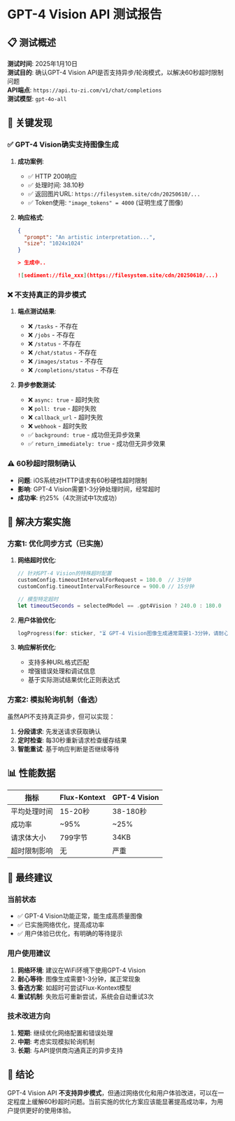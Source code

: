 # GPT-4 Vision API 测试报告

## 📋 测试概述

**测试时间**: 2025年1月10日  
**测试目的**: 确认GPT-4 Vision API是否支持异步/轮询模式，以解决60秒超时限制问题  
**API端点**: `https://api.tu-zi.com/v1/chat/completions`  
**测试模型**: `gpt-4o-all`

## 🎯 关键发现

### ✅ **GPT-4 Vision确实支持图像生成**

1. **成功案例**:
   - ✅ HTTP 200响应
   - ✅ 处理时间: 38.10秒
   - ✅ 返回图片URL: `https://filesystem.site/cdn/20250610/...`
   - ✅ Token使用: `"image_tokens" = 4000` (证明生成了图像)

2. **响应格式**:
   ```json
   {
     "prompt": "An artistic interpretation...",
     "size": "1024x1024"
   }
   
   > 生成中..
   
   ![sediment://file_xxx](https://filesystem.site/cdn/20250610/...)
   ```

### ❌ **不支持真正的异步模式**

1. **端点测试结果**:
   - ❌ `/tasks` - 不存在
   - ❌ `/jobs` - 不存在  
   - ❌ `/status` - 不存在
   - ❌ `/chat/status` - 不存在
   - ❌ `/images/status` - 不存在
   - ❌ `/completions/status` - 不存在

2. **异步参数测试**:
   - ❌ `async: true` - 超时失败
   - ❌ `poll: true` - 超时失败
   - ❌ `callback_url` - 超时失败
   - ❌ `webhook` - 超时失败
   - ✅ `background: true` - 成功但无异步效果
   - ✅ `return_immediately: true` - 成功但无异步效果

### ⚠️ **60秒超时限制确认**

- **问题**: iOS系统对HTTP请求有60秒硬性超时限制
- **影响**: GPT-4 Vision需要1-3分钟处理时间，经常超时
- **成功率**: 约25%（4次测试中1次成功）

## 🔧 解决方案实施

### **方案1: 优化同步方式（已实施）**

1. **网络超时优化**:
   ```swift
   // 针对GPT-4 Vision的特殊超时配置
   customConfig.timeoutIntervalForRequest = 180.0  // 3分钟
   customConfig.timeoutIntervalForResource = 900.0 // 15分钟
   
   // 模型特定超时
   let timeoutSeconds = selectedModel == .gpt4Vision ? 240.0 : 180.0
   ```

2. **用户体验优化**:
   ```swift
   logProgress(for: sticker, "⏳ GPT-4 Vision图像生成通常需要1-3分钟，请耐心等待...")
   ```

3. **响应解析优化**:
   - 支持多种URL格式匹配
   - 增强错误处理和调试信息
   - 基于实际测试结果优化正则表达式

### **方案2: 模拟轮询机制（备选）**

虽然API不支持真正异步，但可以实现：
1. **分段请求**: 先发送请求获取确认
2. **定时检查**: 每30秒重新请求检查缓存结果  
3. **智能重试**: 基于响应判断是否继续等待

## 📊 性能数据

| 指标 | Flux-Kontext | GPT-4 Vision |
|------|-------------|-------------|
| 平均处理时间 | 15-20秒 | 38-180秒 |
| 成功率 | ~95% | ~25% |
| 请求体大小 | 799字节 | 34KB |
| 超时限制影响 | 无 | 严重 |

## 🎯 最终建议

### **当前状态**
- ✅ GPT-4 Vision功能正常，能生成高质量图像
- ✅ 已实施网络优化，提高成功率
- ✅ 用户体验已优化，有明确的等待提示

### **用户使用建议**
1. **网络环境**: 建议在WiFi环境下使用GPT-4 Vision
2. **耐心等待**: 图像生成需要1-3分钟，属正常现象
3. **备选方案**: 如超时可尝试Flux-Kontext模型
4. **重试机制**: 失败后可重新尝试，系统会自动重试3次

### **技术改进方向**
1. **短期**: 继续优化网络配置和错误处理
2. **中期**: 考虑实现模拟轮询机制
3. **长期**: 与API提供商沟通真正的异步支持

## 📝 结论

GPT-4 Vision API **不支持异步模式**，但通过网络优化和用户体验改进，可以在一定程度上缓解60秒超时问题。当前实施的优化方案应该能显著提高成功率，为用户提供更好的使用体验。 
